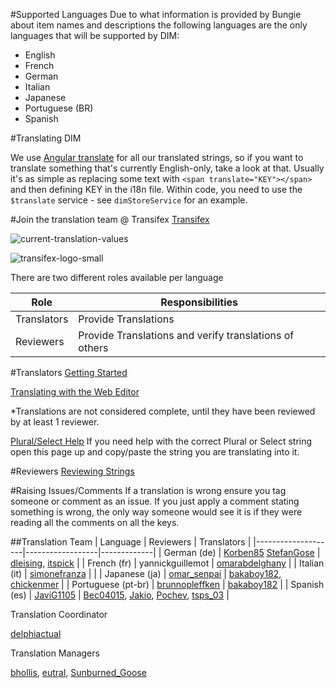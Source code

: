 #Supported Languages
Due to what information is provided by Bungie about item names and descriptions the following languages are the only languages that will be supported by DIM:
  - English
  - French
  - German
  - Italian
  - Japanese
  - Portuguese (BR)
  - Spanish


#Translating DIM

We use [Angular translate](https://angular-translate.github.io/docs/#/guide/02_getting-started) for all our translated strings, so if you want to translate something that's currently English-only, take a look at that. Usually it's as simple as replacing some text with `<span translate="KEY"></span>` and then defining KEY in the i18n file. Within code, you need to use the `$translate` service - see `dimStoreService` for an example.

#Join the translation team @ Transifex
[Transifex](https://www.transifex.com/destiny-item-manager/destiny-item-manager/)

![current-translation-values](https://chart.googleapis.com/chart?chxt=y%2Cr&chd=e%3A.....W.W.WnqP.&chco=84CCFF%2CBFE4FF%2CF4F6FB&chbh=9&chs=350x105&cht=bhs&chxl=0%3A%7CJapanese%7CFrench%7CSpanish%7CItalian%7CPortuguese+%28Brazil%29%7CEnglish%7CGerman%7C1%3A%7C25%25%7C62%25%7C99%25%7C99%25%7C99%25%7C100%25%7C100%25%7C)

![transifex-logo-small](https://tx-assets.scdn5.secure.raxcdn.com/static/charts/images/tx-logo-micro.c5603f91c780.png)

There are two different roles available per language


| Role 	| Responsibilities |
|-------|------------------|
| Translators | Provide Translations |
| Reviewers   | Provide Translations and verify translations of others |

#Translators
[Getting Started](https://docs.transifex.com/getting-started/translators)

[Translating with the Web Editor](https://docs.transifex.com/translation/translating-with-the-web-editor)

*Translations are not considered complete, until they have been reviewed by at least 1 reviewer.

[Plural/Select Help](http://format-message.github.io/icu-message-format-for-translators/editor.html)
If you need help with the correct Plural or Select string open this page up and copy/paste the string you are translating into it.

#Reviewers
[Reviewing Strings](https://docs.transifex.com/translation/reviewing-strings)

#Raising Issues/Comments
If a translation is wrong ensure you tag someone or comment as an issue.
If you just apply a comment stating something is wrong, the only way someone would see it is if they were reading all the comments on all the keys.

##Translation Team
| Language           | Reviewers        | Translators |
|--------------------|------------------|-------------|
| German (de)        | [Korben85](https://www.transifex.com/user/profile/Korben85/) [StefanGose](https://www.transifex.com/user/profile/StefanGose/) | [dleising](https://www.transifex.com/user/profile/dleising/), [itspick](https://www.transifex.com/user/profile/itspick/) |
| French (fr)        | yannickguillemot |  [omarabdelghany](https://www.transifex.com/user/profile/omarabdelghany/) |
| Italian (it)       | [simonefranza](https://www.transifex.com/user/profile/simonefranza/)     | |
| Japanese (ja)      | [omar_senpai](https://www.transifex.com/user/profile/omar_senpai/)      | [bakaboy182](https://www.transifex.com/user/profile/bakaboy182/), [chickenmer]((https://www.transifex.com/user/profile/chickenmer/)) |
| Portuguese (pt-br) | [brunnopleffken](https://www.transifex.com/user/profile/brunnopleffken/)   | [bakaboy182](https://www.transifex.com/user/profile/bakaboy182/) |
| Spanish (es)       | [JaviG1105](https://www.transifex.com/user/profile/JaviG1105/)        | [Bec04015](https://www.transifex.com/user/profile/Bec04015/), [Jakio](https://www.transifex.com/user/profile/Jakio/), [Pochev](https://www.transifex.com/user/profile/Pochev/), [tsps_03](https://www.transifex.com/user/profile/tsps_03/) |

Translation Coordinator

[delphiactual](https://www.transifex.com/user/profile/delphiactual/)

Translation Managers

[bhollis](https://www.transifex.com/user/profile/bhollis/), [eutral](https://www.transifex.com/user/profile/eutral/), [Sunburned_Goose](https://www.transifex.com/user/profile/Sunburned_Goose/)
